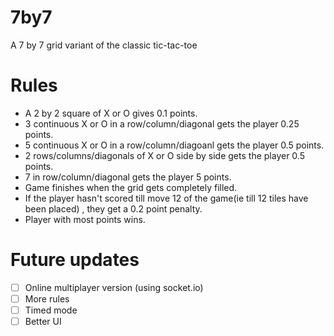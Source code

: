 # 7by7
A 7 by 7 grid variant of the classic tic-tac-toe

# Rules 
- A 2 by 2 square of X or O gives 0.1 points.
- 3 continuous X or O in a row/column/diagonal gets the player 0.25 points.
- 5 continuous X or O in a row/column/diagoanl gets the player 0.5 points.
- 2 rows/columns/diagonals of X or O side by side gets the player 0.5 points.
- 7 in row/column/diagonal gets the player 5 points.
- Game finishes when the grid gets completely filled.
- If the player hasn't scored till move 12 of the game(ie till 12 tiles have been placed) , they get a 0.2 point penalty.
- Player with most points wins.

# Future updates
- [ ] Online multiplayer version (using socket.io)
- [ ] More rules
- [ ] Timed mode
- [ ] Better UI
